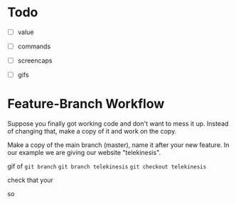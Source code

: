 # Todo

* [ ] value
* [ ] commands
* [ ] screencaps
* [ ] gifs


# Feature-Branch Workflow


Suppose you finally got working code and don't want to mess it up.
Instead of changing that, make a copy of it and work on the copy.

Make a copy of the main branch (master), name it after your new feature.
In our example we are giving our website "telekinesis".


gif of `git branch` `git branch telekinesis` `git checkout telekinesis`

check that your


so 
